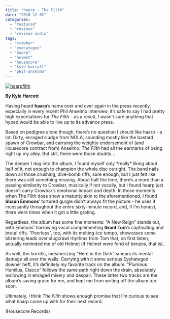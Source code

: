 ```yaml
---
title: "haarp - The Filth"
date: "2010-12-02"
categories: 
  - "featured"
  - "reviews"
  - "reviews-audio"
tags: 
  - "crowbar"
  - "eyehategod"
  - "haarp"
  - "helmet"
  - "housecore"
  - "kyle-harcott"
  - "phil-anselmo"
---
```


[![](http://www.hellbound.ca/wp-content/uploads/2010/12/haarpfilth.jpg "haarpfilth")](http://www.hellbound.ca/wp-content/uploads/2010/12/haarpfilth.jpg)

**By Kyle Harcott**

Having heard **haarp**’s name over and over again in the press recently, especially in every recent Phil Anselmo interview, it’s safe to say I had pretty high expectations for _The Filth_ – as a result, I wasn’t sure anything that hyped would be able to live up to its advance press.

Based on pedigree alone though, there’s no question I should like haarp - a lot: Dirty, enraged sludge from NOLA, sounding mostly like the bastard spawn of Crowbar, and carrying the weighty endorsement of (and Housecore contract from) Anselmo. _The Filth_ had all the earmarks of being right up my alley. But still, there were those doubts…

The deeper I dug into the album, I found myself only \*really\* liking about half of it, not enough to champion the whole disc outright. The band nails down all those crushing, dive-bomb riffs, sure enough, but I just felt like there was still something missing. About half the time, there’s a more than a passing similarity to Crowbar, musically if not vocally, but I found haarp just doesn’t carry Crowbar’s emotional impact and depth. In those moments when The Filth does show a maturity akin to the aforementioned, I found **Shaun Emmons**’ tortured gurgle didn’t always fit the picture - he uses it incessantly throughout the entire sixty-minute record, and, if I’m honest, there were times when it got a little grating.

Regardless, the album has some fine moments: “A New Reign” stands out, with Emmons’ harrowing vocal complementing **Grant Tom**’s captivating and brutal riffs. “Peerless”, too, with its melting-ice tempo, showcases some blistering leads over slugcrawl rhythms from Tom that, on first listen, actually reminded me of old Helmet (if Helmet were fond of benzos, that is).

As well, the horrific, mesmerizing “Here in the Dark” smears its mental damage all over the walls. Carrying with it some serious Eyehategod downer heft, it’s definitely my favorite track on the album. “Plurimus Humilus, Ciacco” follows the same path right down the drain, absolutely wallowing in enraged misery and despair. These latter two tracks are the album’s saving grace for me, and kept me from writing off the album too soon.

Ultimately, I think _The Filth_ shows enough promise that I’m curious to see what haarp come up with for their next record.

(Housecore Records)
